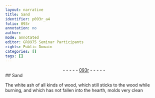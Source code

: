 ```yaml
---
layout: narrative
title: Sand
identifier: p093r_a4
folio: 093r
annotation: no
author:
mode: annotated
editor: GR8975 Seminar Participants
rights: Public Domain
categories: []
tags: []
---
```


 <div class="folio" align="center">- - - - - <a href="http://gallica.bnf.fr/ark:/12148/btv1b10500001g/f191.image" target="_blank">093r</a> - - - - - </div> 
## Sand

 
 The white ash of all kinds of wood, which still sticks to the wood while burning, and which has not fallen into the hearth, molds very clean 
 